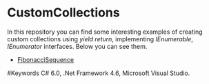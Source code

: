 # CustomCollections

In this repository you can find some interesting examples of creating custom collections using *yield return*, implementing *IEnumerable*, *IEnumerator* interfaces. Below you can see them.

- [FibonacciSequence](https://github.com/LusineHovs/CustomCollections/tree/master/FibonacciSequence)<br>


#Keywords
C# 6.0, .Net Framework 4.6, Microsoft Visual Studio.
